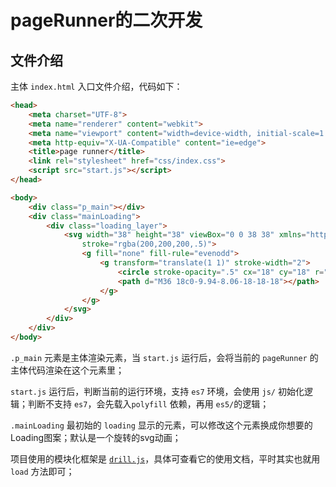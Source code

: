 # pageRunner的二次开发

## 文件介绍

主体 `index.html` 入口文件介绍，代码如下：

```html
<head>
    <meta charset="UTF-8">
    <meta name="renderer" content="webkit"> 
    <meta name="viewport" content="width=device-width, initial-scale=1.0">
    <meta http-equiv="X-UA-Compatible" content="ie=edge">
    <title>page runner</title>
    <link rel="stylesheet" href="css/index.css">
    <script src="start.js"></script>
</head>

<body>
    <div class="p_main"></div>
    <div class="mainLoading">
        <div class="loading_layer">
            <svg width="38" height="38" viewBox="0 0 38 38" xmlns="http://www.w3.org/2000/svg"
                stroke="rgba(200,200,200,.5)">
                <g fill="none" fill-rule="evenodd">
                    <g transform="translate(1 1)" stroke-width="2">
                        <circle stroke-opacity=".5" cx="18" cy="18" r="18" />
                        <path d="M36 18c0-9.94-8.06-18-18-18"></path>
                    </g>
                </g>
            </svg>
        </div>
    </div>
</body>
```

`.p_main` 元素是主体渲染元素，当 `start.js` 运行后，会将当前的 `pageRunner` 的主体代码渲染在这个元素里；

`start.js` 运行后，判断当前的运行环境，支持 `es7` 环境，会使用 `js/` 初始化逻辑；判断不支持 `es7`，会先载入`polyfill` 依赖，再用 `es5/`的逻辑；

`.mainLoading` 最初始的 `loading` 显示的元素，可以修改这个元素换成你想要的Loading图案；默认是一个旋转的svg动画；

项目使用的模块化框架是 [`drill.js`](https://github.com/kirakiray/drill.js)，具体可查看它的使用文档，平时其实也就用 `load` 方法即可；
